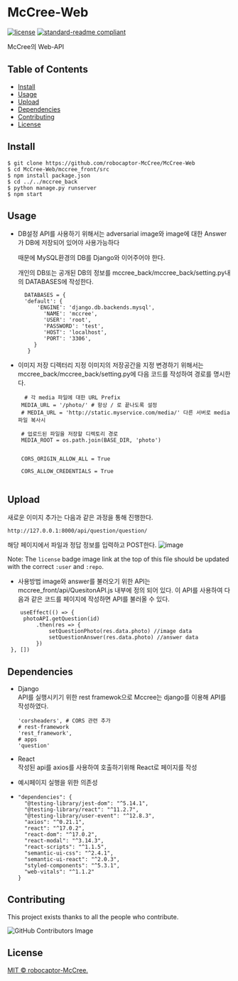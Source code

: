 # McCree-Web

[![license](https://img.shields.io/github/license/robocaptor-McCree/McCree-Web.svg)](LICENSE)
[![standard-readme compliant](https://img.shields.io/badge/readme%20style-standard-brightgreen.svg?style=flat-square)](https://github.com/RichardLitt/standard-readme)

McCree의 Web-API

## Table of Contents

- [Install](#install)
- [Usage](#usage)
- [Upload](#Upload)
- [Dependencies](#Dependencies)
- [Contributing](#contributing)
- [License](#license)

## Install

```
$ git clone https://github.com/robocaptor-McCree/McCree-Web
$ cd McCree-Web/mccree_front/src
$ npm install package.json
$ cd ../../mccree_back
$ python manage.py runserver 
$ npm start
```

## Usage


  * DB설정
    API를 사용하기 위해서는 adversarial image와 image에 대한 Answer가 DB에 저장되어 있어야 사용가능하다
  
    때문에 MySQL환경의 DB를 Django와 이어주어야 한다. 
  
    개인의 DB또는 공개된 DB의 정보를 mccree_back/mccree_back/setting.py내의 DATABASES에 작성한다.
    ```
      DATABASES = { 
      'default': { 
          'ENGINE': 'django.db.backends.mysql', 
            'NAME': 'mccree', 
            'USER': 'root', 
            'PASSWORD': 'test', 
            'HOST': 'localhost', 
            'PORT': '3306', 
         } 
       }
    ```
   * 이미지 저장 디렉터리 지정
     이미지의 저장공간을 지정 변경하기 위해서는 mccree_back/mccree_back/setting.py에 다음 코드를 작성하여 경로를 명시한다.
  
     ```
       # 각 media 파일에 대한 URL Prefix
      MEDIA_URL = '/photo/' # 항상 / 로 끝나도록 설정
      # MEDIA_URL = 'http://static.myservice.com/media/' 다른 서버로 media 파일 복사시

      # 업로드된 파일을 저장할 디렉토리 경로
      MEDIA_ROOT = os.path.join(BASE_DIR, 'photo')


      CORS_ORIGIN_ALLOW_ALL = True

      CORS_ALLOW_CREDENTIALS = True


## Upload
새로운 이미지 추가는 다음과 같은 과정을 통해 진행한다.
```
http://127.0.0.1:8000/api/question/question/
```
해당 페이지에서 파일과 정답 정보를 입력하고 POST한다.
![image](https://user-images.githubusercontent.com/24893215/132341373-77a0a4bd-64b4-43aa-9988-38cfcdeb3932.png)

Note: The `license` badge image link at the top of this file should be updated with the correct `:user` and `:repo`.



   * 사용방법
   image와 answer를 불러오기 위한 API는 mccree_front/api/QuesitonAPI.js 내부에 정의 되어 있다.
   이 API를 사용하여 다음과 같은 코드를 페이지에 작성하면 API를 불러올 수 있다.
   ```
       useEffect(() => {
        photoAPI.getQuestion(id)
            .then(res => {
                setQuestionPhoto(res.data.photo) //image data
                setQuestionAnswer(res.data.photo) //answer data
            })
    }, [])
   ```
   

## Dependencies
   * Django  
      API를 실행시키기 위한 rest framewok으로 Mccree는 django를 이용해 API를 작성하였다.
      ```
      'corsheaders', # CORS 관련 추가
      # rest-framework
      'rest_framework',
      # apps
      'question'
      ```
   * React  
     작성된 api를 axios를 사용하여 호출하기위해 React로 페이지를 작성
     
   * 예시페이지 실행을 위한 의존성  
   * 
      ```
      "dependencies": {
        "@testing-library/jest-dom": "^5.14.1",
        "@testing-library/react": "^11.2.7",
        "@testing-library/user-event": "^12.8.3",
        "axios": "^0.21.1",
        "react": "^17.0.2",
        "react-dom": "^17.0.2",
        "react-modal": "^3.14.3",
        "react-scripts": "^1.1.5",
        "semantic-ui-css": "^2.4.1",
        "semantic-ui-react": "^2.0.3",
        "styled-components": "^5.3.1",
        "web-vitals": "^1.1.2"
      }
      ```


## Contributing

This project exists thanks to all the people who contribute. 

![GitHub Contributors Image](https://contrib.rocks/image?repo=robocaptor-McCree/McCree-Web)


## License

[MIT © robocaptor-McCree.](../LICENSE)
